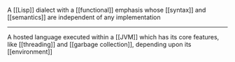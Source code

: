 A [[Lisp]] dialect with a [[functional]] emphasis whose [[syntax]] and [[semantics]] are independent of any implementation

---

A hosted language executed within a [[JVM]] which has its core features, like [[threading]] and [[garbage collection]], depending upon its [[environment]]